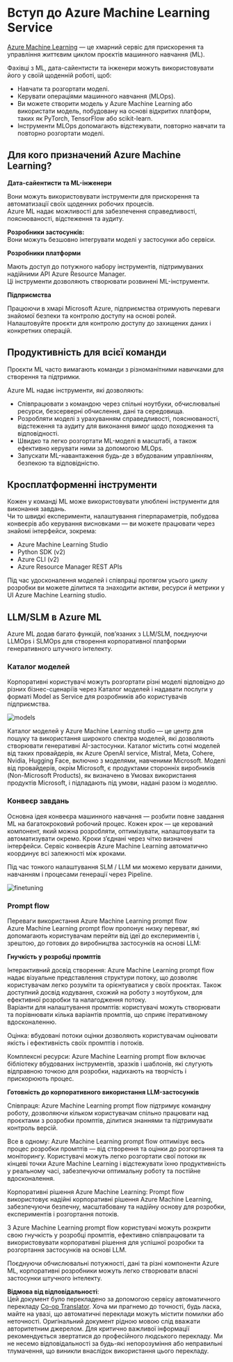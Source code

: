 <!--
CO_OP_TRANSLATOR_METADATA:
{
  "original_hash": "7fe541373802e33568e94e13226d463c",
  "translation_date": "2025-07-09T19:06:13+00:00",
  "source_file": "md/03.FineTuning/Introduce_AzureML.md",
  "language_code": "uk"
}
-->
# **Вступ до Azure Machine Learning Service**

[Azure Machine Learning](https://ml.azure.com?WT.mc_id=aiml-138114-kinfeylo) — це хмарний сервіс для прискорення та управління життєвим циклом проєктів машинного навчання (ML).

Фахівці з ML, дата-сайентисти та інженери можуть використовувати його у своїй щоденній роботі, щоб:

- Навчати та розгортати моделі.
- Керувати операціями машинного навчання (MLOps).
- Ви можете створити модель у Azure Machine Learning або використати модель, побудовану на основі відкритих платформ, таких як PyTorch, TensorFlow або scikit-learn.
- Інструменти MLOps допомагають відстежувати, повторно навчати та повторно розгортати моделі.

## Для кого призначений Azure Machine Learning?

**Дата-сайентисти та ML-інженери**

Вони можуть використовувати інструменти для прискорення та автоматизації своїх щоденних робочих процесів.  
Azure ML надає можливості для забезпечення справедливості, пояснюваності, відстеження та аудиту.

**Розробники застосунків:**  
Вони можуть безшовно інтегрувати моделі у застосунки або сервіси.

**Розробники платформи**

Мають доступ до потужного набору інструментів, підтримуваних надійними API Azure Resource Manager.  
Ці інструменти дозволяють створювати розвинені ML-інструменти.

**Підприємства**

Працюючи в хмарі Microsoft Azure, підприємства отримують переваги знайомої безпеки та контролю доступу на основі ролей.  
Налаштовуйте проєкти для контролю доступу до захищених даних і конкретних операцій.

## Продуктивність для всієї команди  
Проєкти ML часто вимагають команди з різноманітними навичками для створення та підтримки.

Azure ML надає інструменти, які дозволяють:  
- Співпрацювати з командою через спільні ноутбуки, обчислювальні ресурси, безсерверні обчислення, дані та середовища.  
- Розробляти моделі з урахуванням справедливості, пояснюваності, відстеження та аудиту для виконання вимог щодо походження та відповідності.  
- Швидко та легко розгортати ML-моделі в масштабі, а також ефективно керувати ними за допомогою MLOps.  
- Запускати ML-навантаження будь-де з вбудованим управлінням, безпекою та відповідністю.

## Кросплатформенні інструменти

Кожен у команді ML може використовувати улюблені інструменти для виконання завдань.  
Чи то швидкі експерименти, налаштування гіперпараметрів, побудова конвеєрів або керування висновками — ви можете працювати через знайомі інтерфейси, зокрема:  
- Azure Machine Learning Studio  
- Python SDK (v2)  
- Azure CLI (v2)  
- Azure Resource Manager REST APIs

Під час удосконалення моделей і співпраці протягом усього циклу розробки ви можете ділитися та знаходити активи, ресурси й метрики у UI Azure Machine Learning studio.

## **LLM/SLM в Azure ML**

Azure ML додав багато функцій, пов’язаних з LLM/SLM, поєднуючи LLMOps і SLMOps для створення корпоративної платформи генеративного штучного інтелекту.

### **Каталог моделей**

Корпоративні користувачі можуть розгортати різні моделі відповідно до різних бізнес-сценаріїв через Каталог моделей і надавати послуги у форматі Model as Service для розробників або користувачів підприємства.

![models](../../../../imgs/03/ft/models.png)

Каталог моделей у Azure Machine Learning studio — це центр для пошуку та використання широкого спектра моделей, які дозволяють створювати генеративні AI-застосунки. Каталог містить сотні моделей від таких провайдерів, як Azure OpenAI service, Mistral, Meta, Cohere, Nvidia, Hugging Face, включно з моделями, навченими Microsoft. Моделі від провайдерів, окрім Microsoft, є продуктами сторонніх виробників (Non-Microsoft Products), як визначено в Умовах використання продуктів Microsoft, і підпадають під умови, надані разом із моделлю.

### **Конвеєр завдань**

Основна ідея конвеєра машинного навчання — розбити повне завдання ML на багатокроковий робочий процес. Кожен крок — це керований компонент, який можна розробляти, оптимізувати, налаштовувати та автоматизувати окремо. Кроки з’єднані через чітко визначені інтерфейси. Сервіс конвеєрів Azure Machine Learning автоматично координує всі залежності між кроками.

Під час тонкого налаштування SLM / LLM ми можемо керувати даними, навчанням і процесами генерації через Pipeline.

![finetuning](../../../../imgs/03/ft/finetuning.png)

### **Prompt flow**

Переваги використання Azure Machine Learning prompt flow  
Azure Machine Learning prompt flow пропонує низку переваг, які допомагають користувачам перейти від ідеї до експериментів і, зрештою, до готових до виробництва застосунків на основі LLM:

**Гнучкість у розробці промптів**

Інтерактивний досвід створення: Azure Machine Learning prompt flow надає візуальне представлення структури потоку, що дозволяє користувачам легко розуміти та орієнтуватися у своїх проєктах. Також доступний досвід кодування, схожий на роботу з ноутбуком, для ефективної розробки та налагодження потоку.  
Варіанти для налаштування промптів: користувачі можуть створювати та порівнювати кілька варіантів промптів, що сприяє ітеративному вдосконаленню.

Оцінка: вбудовані потоки оцінки дозволяють користувачам оцінювати якість і ефективність своїх промптів і потоків.

Комплексні ресурси: Azure Machine Learning prompt flow включає бібліотеку вбудованих інструментів, зразків і шаблонів, які слугують відправною точкою для розробки, надихають на творчість і прискорюють процес.

**Готовність до корпоративного використання LLM-застосунків**

Співпраця: Azure Machine Learning prompt flow підтримує командну роботу, дозволяючи кільком користувачам спільно працювати над проєктами з розробки промптів, ділитися знаннями та підтримувати контроль версій.

Все в одному: Azure Machine Learning prompt flow оптимізує весь процес розробки промптів — від створення та оцінки до розгортання та моніторингу. Користувачі можуть легко розгортати свої потоки як кінцеві точки Azure Machine Learning і відстежувати їхню продуктивність у реальному часі, забезпечуючи оптимальну роботу та постійне вдосконалення.

Корпоративні рішення Azure Machine Learning: Prompt flow використовує надійні корпоративні рішення Azure Machine Learning, забезпечуючи безпечну, масштабовану та надійну основу для розробки, експериментів і розгортання потоків.

З Azure Machine Learning prompt flow користувачі можуть розкрити свою гнучкість у розробці промптів, ефективно співпрацювати та використовувати корпоративні рішення для успішної розробки та розгортання застосунків на основі LLM.

Поєднуючи обчислювальні потужності, дані та різні компоненти Azure ML, корпоративні розробники можуть легко створювати власні застосунки штучного інтелекту.

**Відмова від відповідальності**:  
Цей документ було перекладено за допомогою сервісу автоматичного перекладу [Co-op Translator](https://github.com/Azure/co-op-translator). Хоча ми прагнемо до точності, будь ласка, майте на увазі, що автоматичні переклади можуть містити помилки або неточності. Оригінальний документ рідною мовою слід вважати авторитетним джерелом. Для критично важливої інформації рекомендується звертатися до професійного людського перекладу. Ми не несемо відповідальності за будь-які непорозуміння або неправильні тлумачення, що виникли внаслідок використання цього перекладу.